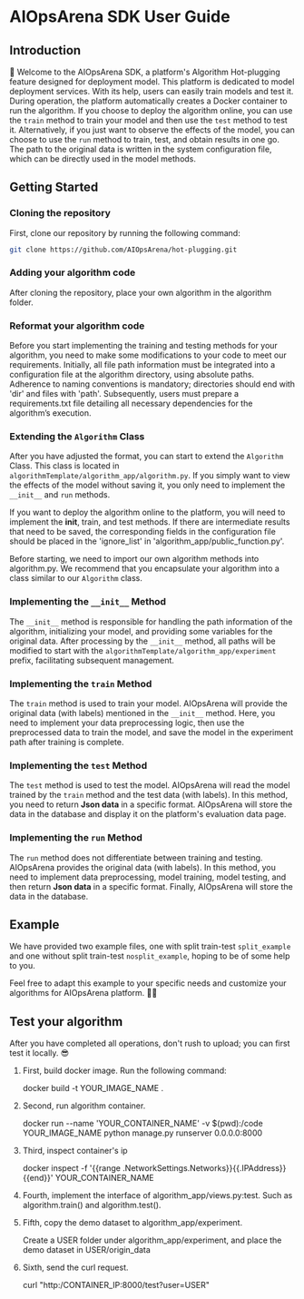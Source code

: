 # AIOpsArena SDK User Guide

## Introduction

👏 Welcome to the AIOpsArena SDK, a platform's Algorithm Hot-plugging feature designed for deployment model. This platform is dedicated to model deployment services. With its help, users can easily train models and test it. During operation, the platform automatically creates a Docker container to run the algorithm. If you choose to deploy the algorithm online, you can use the `train` method to train your model and then use the `test` method to test it. Alternatively, if you just want to observe the effects of the model, you can choose to use the `run` method to train, test, and obtain results in one go. The path to the original data is written in the system configuration file, which can be directly used in the model methods.


## Getting Started

### Cloning the repository
First, clone our repository by running the following command:

```bash
git clone https://github.com/AIOpsArena/hot-plugging.git
```

### Adding your algorithm code
After cloning the repository, place your own algorithm in the algorithm folder.

### Reformat your algorithm code
Before you start implementing the training and testing methods for your algorithm, you need to make some modifications to your code to meet our requirements. Initially, all file path information must be integrated into a configuration file at the algorithm directory, using absolute paths. Adherence to naming conventions is mandatory; directories should end with 'dir' and files with 'path'. Subsequently, users must prepare a requirements.txt file detailing all necessary dependencies for the algorithm’s execution. 


### Extending the `Algorithm` Class
After you have adjusted the format, you can start to extend the `Algorithm` Class. This class is located in `algorithmTemplate/algorithm_app/algorithm.py`. If you simply want to view the effects of the model without saving it, you only need to implement the `__init__` and `run` methods. 

If you want to deploy the algorithm online to the platform, you will need to implement the __init__, train, and test methods. If there are intermediate results that need to be saved, the corresponding fields in the configuration file should be placed in the 'ignore_list' in 'algorithm_app/public_function.py'.

Before starting, we need to import our own algorithm methods into algorithm.py. We recommend that you encapsulate your algorithm into a class similar to our `Algorithm` class.

### Implementing the `__init__` Method
The `__init__` method is responsible for handling the path information of the algorithm, initializing your model, and providing some variables for the original data. After processing by the `__init__` method, all paths will be modified to start with the `algorithmTemplate/algorithm_app/experiment` prefix, facilitating subsequent management.

### Implementing the `train` Method
The `train` method is used to train your model. AIOpsArena will provide the original data (with labels) mentioned in the `__init__` method. Here, you need to implement your data preprocessing logic, then use the preprocessed data to train the model, and save the model in the experiment path after training is complete.

### Implementing the `test` Method
The `test` method is used to test the model. AIOpsArena will read the model trained by the `train` method and the test data (with labels). In this method, you need to return **Json data** in a specific format. AIOpsArena will store the data in the database and display it on the platform's evaluation data page.

### Implementing the `run` Method
The `run` method does not differentiate between training and testing. AIOpsArena provides the original data (with labels). In this method, you need to implement data preprocessing, model training, model testing, and then return **Json data** in a specific format. Finally, AIOpsArena will store the data in the database.

## Example
We have provided two example files, one with split train-test `split_example` and one without split train-test `nosplit_example`, hoping to be of some help to you.

Feel free to adapt this example to your specific needs and customize your algorithms for AIOpsArena platform. 🎉🎉

## Test your algorithm
After you have completed all operations, don't rush to upload; you can first test it locally. 😎

1. First, build docker image. Run the following command:

    docker build -t YOUR_IMAGE_NAME .

2. Second, run algorithm container.
   
   docker run --name 'YOUR_CONTAINER_NAME' -v $(pwd):/code YOUR_IMAGE_NAME python manage.py runserver 0.0.0.0:8000

3. Third, inspect container's ip

    docker inspect -f '{{range .NetworkSettings.Networks}}{{.IPAddress}}{{end}}' YOUR_CONTAINER_NAME

4. Fourth, implement the interface of algorithm_app/views.py:test. Such as algorithm.train() and algorithm.test().

5. Fifth, copy the demo dataset to algorithm_app/experiment.

    Create a USER folder under algorithm_app/experiment, and place the demo dataset in USER/origin_data

6. Sixth, send the curl request.

    curl "http:/CONTAINER_IP:8000/test?user=USER"
